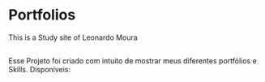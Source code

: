 # Portfolios
 This is a Study site of Leonardo Moura

 ##

Esse Projeto foi criado com intuito de mostrar meus diferentes portfólios e Skills.
Disponíveis:
